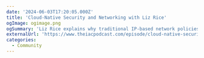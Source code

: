 ```yaml
---
date: '2024-06-03T17:20:05.000Z'
title: 'Cloud-Native Security and Networking with Liz Rice'
ogImage: ogimage.png
ogSummary: 'Liz Rice explains why traditional IP-based network policies are becoming outdated and how game-changers like Cilium and eBPF offer more effective and readable policies'
externalUrl: 'https://www.theiacpodcast.com/episode/cloud-native-security-and-networking-with-liz-rice'
categories:
  - Community
---
```

